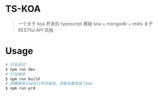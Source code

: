 # TS-KOA
> 一个关于 koa 开发的 typescript 模板
> koa + mongodb + redis 关于 RESTful API 风格

# Usage
```bash
# 开发调试
$ npm run dev
# 打包编译
$ npm run build
# 部署确保已经经过项目编译，且服务器安装了pm2
$ npm run prd
```